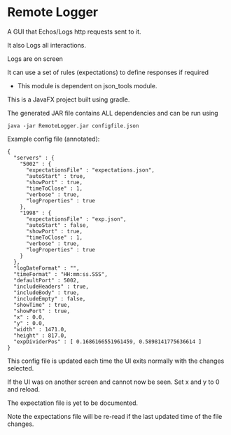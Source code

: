 # Remote Logger

A GUI that Echos/Logs http requests sent to it.

It also Logs all interactions.

Logs are on screen

It can use a set of rules (expectations) to define responses if required

* This module is dependent on json_tools module.

This is a JavaFX project built using gradle.

The generated JAR file contains ALL dependencies and can be run using 
```
java -jar RemoteLogger.jar configfile.json
```

Example config file (annotated):
```
{
  "servers" : {
    "5002" : {
      "expectationsFile" : "expectations.json",
      "autoStart" : true,
      "showPort" : true,
      "timeToClose" : 1,
      "verbose" : true,
      "logProperties" : true
    },
    "1998" : {
      "expectationsFile" : "exp.json",
      "autoStart" : false,
      "showPort" : true,
      "timeToClose" : 1,
      "verbose" : true,
      "logProperties" : true
    }
  },
  "logDateFormat" : "",
  "timeFormat" : "HH:mm:ss.SSS",
  "defaultPort" : 5002,
  "includeHeaders" : true,
  "includeBody" : true,
  "includeEmpty" : false,
  "showTime" : true,
  "showPort" : true,
  "x" : 0.0,
  "y" : 0.0,
  "width" : 1471.0,
  "height" : 817.0,
  "expDividerPos" : [ 0.1686166551961459, 0.5898141775636614 ]
}
```
This config file is updated each time the UI exits normally with the changes selected.

If the UI was on another screen and cannot now be seen. Set x and y to 0 and reload.

The expectation file is yet to be documented.

Note the expectations file will be re-read if the last updated time of the file changes.
